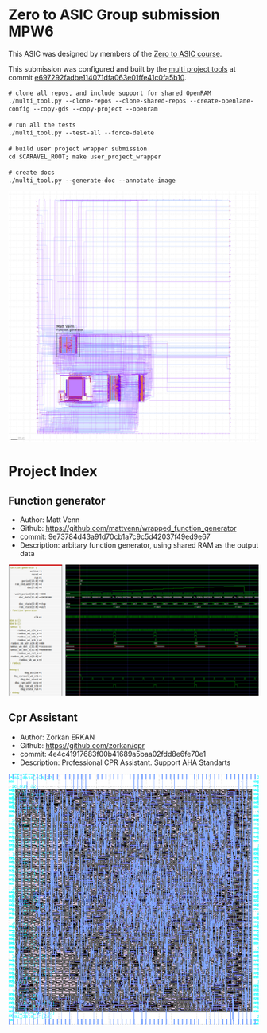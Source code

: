 # Zero to ASIC Group submission MPW6

This ASIC was designed by members of the [Zero to ASIC course](https://zerotoasiccourse.com).

This submission was configured and built by the [multi project tools](https://github.com/mattvenn/multi_project_tools) at commit [e697292fadbe114071dfa063e01ffe41c0fa5b10](https://github.com/mattvenn/multi_project_tools/commit/e697292fadbe114071dfa063e01ffe41c0fa5b10).

    # clone all repos, and include support for shared OpenRAM
    ./multi_tool.py --clone-repos --clone-shared-repos --create-openlane-config --copy-gds --copy-project --openram

    # run all the tests
    ./multi_tool.py --test-all --force-delete

    # build user project wrapper submission
    cd $CARAVEL_ROOT; make user_project_wrapper

    # create docs
    ./multi_tool.py --generate-doc --annotate-image

![multi macro](pics/multi_macro_annotated.png)

# Project Index

## Function generator

* Author: Matt Venn
* Github: https://github.com/mattvenn/wrapped_function_generator
* commit: 9e73784d43a91d70cb1a7c9c5d42037f49ed9e67
* Description: arbitary function generator, using shared RAM as the output data

![Function generator](pics/function_generator.png)

## Cpr Assistant

* Author: Zorkan ERKAN
* Github: https://github.com/zorkan/cpr
* commit: 4e4c41917683f00b41689a5baa02fdd8e6fe70e1
* Description: Professional CPR Assistant. Support AHA Standarts

![Cpr Assistant](pics/cpr.png)

